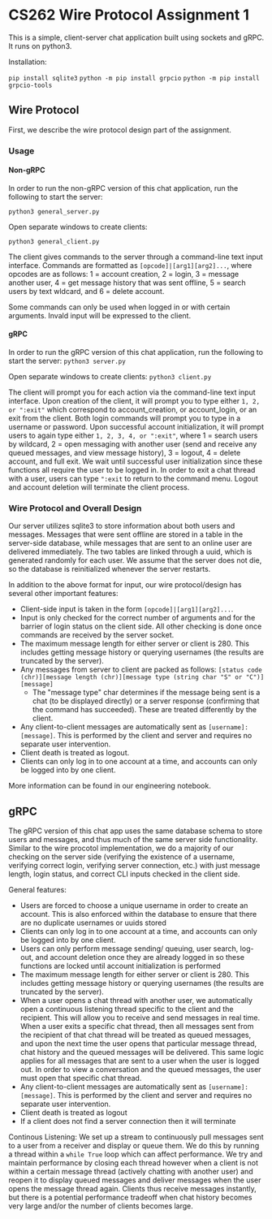 # CS262 Wire Protocol Assignment 1

This is a simple, client-server chat application built using sockets and gRPC. It runs on python3. 

Installation:

`pip install sqlite3`
`python -m pip install grpcio`
`python -m pip install grpcio-tools`

## Wire Protocol

First, we describe the wire protocol design part of the assignment. 

### Usage
#### Non-gRPC
In order to run the non-gRPC version of this chat application, run the following to start the server:

`python3 general_server.py`

Open separate windows to create clients:

`python3 general_client.py`

The client gives commands to the server through a command-line text input interface. Commands are formatted as `[opcode]|[arg1][arg2]...`, where opcodes are as follows: 1 = account creation, 2 = login, 3 = message another user, 4 = get message history that was sent offline, 5 = search users by text wldcard, and 6 = delete account.

Some commands can only be used when logged in or with certain arguments. Invald input will be expressed to the client.

#### gRPC
In order to run the gRPC version of this chat application, run the following to start the server:
`python3 server.py`

Open separate windows to create clients:
`python3 client.py`

The client will prompt you for each action via the command-line text input interface.  Upon creation of the client, it will prompt you to type either `1, 2, or ":exit"` which correspond to account_creation, or account_login, or an exit from the client.  Both login commands will prompt you to type in a username or password.  Upon successful account initialization, it will prompt users to again type either `1, 2, 3, 4, or ":exit"`, where 1 = search users by wildcard, 2 = open messaging with another user (send and receive any queued messages, and view message history), 3 = logout, 4 = delete account, and full exit.  We wait until successful user initialization since these functions all require the user to be logged in.  In order to exit a chat thread with a user, users can type `":exit` to return to the command menu.  Logout and account deletion will terminate the client process.

### Wire Protocol and Overall Design

Our server utilizes sqlite3 to store information about both users and messages. Messages that were sent offline are stored in a table in the server-side database, while messages that are sent to an online user are delivered immediately. The two tables are linked through a uuid, which is generated randomly for each user. We assume that the server does not die, so the database is reinitialized whenever the server restarts.

In addition to the above format for input, our wire protocol/design has several other important features:

* Client-side input is taken in the form `[opcode]|[arg1][arg2]...`.
* Input is only checked for the correct number of arguments and for the barrier of login status on the client side. All other checking is done once commands are received by the server socket.
* The maximum message length for either server or client is 280. This includes getting message history or querying usernames (the results are truncated by the server).
* Any messages from server to client are packed as follows: `[status code (chr)][message length (chr)][message type (string char "S" or "C")][message]`
    * The "message type" char determines if the message being sent is a chat (to be displayed directly) or a server response (confirming that the command has succeeded). These are treated differently by the client.
* Any client-to-client messages are automatically sent as `[username]:[message]`. This is performed by the client and server and requires no separate user intervention.
* Client death is treated as logout.
* Clients can only log in to one account at a time, and accounts can only be logged into by one client.

More information can be found in our engineering notebook.

## gRPC

The gRPC version of this chat app uses the same database schema to store users and messages, and thus much of the same server side functionality.  Similar to the wire procotol implementation, we do a majority of our checking on the server side (verifying the existence of a username, verifying correct login, verifying server connection, etc.) with just message length, login status, and correct CLI inputs checked in the client side.

General features:
* Users are forced to choose a unique username in order to create an account.  This is also enforced within the database to ensure that there are no duplicate usernames or uuids stored
* Clients can only log in to one account at a time, and accounts can only be logged into by one client.
* Users can only perform message sending/ queuing, user search, log-out, and account deletion once they are already logged in so these functions are locked until account initialization is performed
* The maximum message length for either server or client is 280. This includes getting message history or querying usernames (the results are truncated by the server).
* When a user opens a chat thread with another user, we automatically open a continuous listening thread specific to the client and the recipient.  This will allow you to receive and send messages in real time.  When a user exits a specific chat thread, then all messages sent from the recipient of that chat thread will be treated as queued messages, and upon the next time the user opens that particular message thread, chat history and the queued messages will be delivered.  This same logic applies for all messages that are sent to a user when the user is logged out.  In order to view a conversation and the queued messages, the user must open that specific chat thread.
* Any client-to-client messages are automatically sent as `[username]:[message]`. This is performed by the client and server and requires no separate user intervention.
* Client death is treated as logout
* If a client does not find a server connection then it will terminate

Continous Listening:
We set up a stream to continuously pull messages sent to a user from a receiver and display or queue them.  We do this by running a thread within a ```while True``` loop which can affect performance.  We try and maintain performance by closing each thread however when a client is not within a certain message thread (actively chatting with another user) and reopen it to display queued messages and deliver messages when the user opens the message thread again.  Clients thus receive messages instantly, but there is a potential performance tradeoff when chat history becomes very large and/or the number of clients becomes large.





